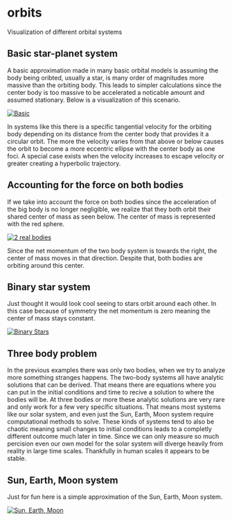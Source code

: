 # orbits
Visualization of different orbital systems
## Basic star-planet system
A basic approximation made in many basic orbital models is assuming the body being oribted, usually a star, is many order of magnitudes more massive than the orbiting body. This leads to simpler calculations since the center body is too massive to be accelerated a noticable amount and assumed stationary. Below is a visualization of this scenario.

<a href="https://i.imgur.com/8NwyCOw.gif"><img src="https://i.imgur.com/8NwyCOw.gif" title="Basic"/></a>

In systems like this there is a specific tangential velocity for the orbiting body depending on its distance from the center body that provides it a circular orbit. The more the velocity varies from that above or below causes the orbit to become a more eccentric ellipse with the center body as one foci. A special case exists when the velocity increases to escape velocity or greater creating a hyperbolic trajectory. 
## Accounting for the force on both bodies
If we take into account the force on both bodies since the acceleration of the big body is no longer negligible, we realize that they both orbit their shared center of mass as seen below. The center of mass is represented with the red sphere.

<a href="https://i.imgur.com/2qQy1rX.gif"><img src="https://i.imgur.com/2qQy1rX.gif" title="2 real bodies"/></a>

Since the net momentum of the two body system is towards the right, the center of mass moves in that direction. Despite that, both bodies are orbiting around this center.
## Binary star system
Just thought it would look cool seeing to stars orbit around each other. In this case because of symmetry the net momentum is zero meaning the center of mass stays constant.

<a href="https://i.imgur.com/Xu5fCIz.gif"><img src="https://i.imgur.com/Xu5fCIz.gif" title="Binary Stars"/></a>

## Three body problem
In the previous examples there was only two bodies, when we try to analyze more something stranges happens. The two-body systems all have analytic solutions that can be derived. That means there are equations where you can put in the initial conditions and time to recive a solution to where the bodies will be. At three bodies or more these analytic solutions are very rare and only work for a few very specific situations. That means most systems like our solar system, and even just the Sun, Earth, Moon system require computational methods to solve. These kinds of systems tend to also be chaotic meaning small changes to initial conditions leads to a completly different outcome much later in time. Since we can only measure so much percision even our own model for the solar system will diverge heavily from reality in large time scales. Thankfully in human scales it appears to be stable. 

## Sun, Earth, Moon system
Just for fun here is a simple approximation of the Sun, Earth, Moon system.

<a href="https://i.imgur.com/682SqbT.gif"><img src="https://i.imgur.com/682SqbT.gif" title="Sun, Earth, Moon"/></a>
